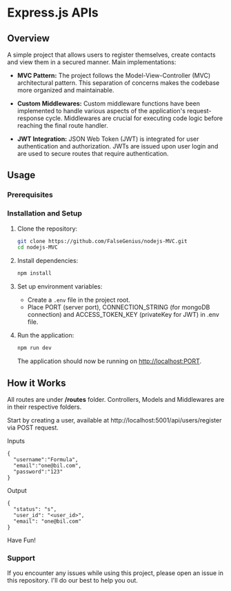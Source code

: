 
# Express.js APIs

## Overview

A simple project that allows users to register themselves, create contacts and view them in a secured manner. Main implementations:

- **MVC Pattern:**
  The project follows the Model-View-Controller (MVC) architectural pattern. This separation of concerns makes the codebase more organized and maintainable.

- **Custom Middlewares:**
  Custom middleware functions have been implemented to handle various aspects of the application's request-response cycle. Middlewares are crucial for executing code logic before reaching the final route handler.

- **JWT Integration:**
  JSON Web Token (JWT) is integrated for user authentication and authorization. JWTs are issued upon user login and are used to secure routes that require authentication.


## Usage

### Prerequisites


### Installation and Setup


1. Clone the repository:

    ```bash
    git clone https://github.com/FalseGenius/nodejs-MVC.git
    cd nodejs-MVC
    ```

2. Install dependencies:

    ```bash
    npm install
    ```

3. Set up environment variables:
   - Create a `.env` file in the project root.
   - Place PORT (server port), CONNECTION_STRING (for mongoDB connection) and ACCESS_TOKEN_KEY (privateKey for JWT) in .env file.

4. Run the application:

    ```bash
    npm run dev
    ```

    The application should now be running on [http://localhost:PORT](http://localhost:5000).



## How it Works

All routes are under **/routes** folder. Controllers, Models and Middlewares are in their respective folders.

Start by creating a user, available at http://localhost:5001/api/users/register via POST request.

Inputs
```
{
  "username":"Formula",
  "email":"one@bil.com",
  "password":"123"
}
```

Output
```
{
  "status": "s",
  "user_id": "<user_id>",
  "email": "one@bil.com"
}
```

Have Fun!

### Support

If you encounter any issues while using this project, please open an issue in this repository. I'll do our best to help you out.
